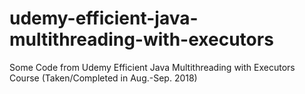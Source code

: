 # udemy-efficient-java-multithreading-with-executors
Some Code from Udemy Efficient Java Multithreading with Executors Course
(Taken/Completed in Aug.-Sep. 2018)
